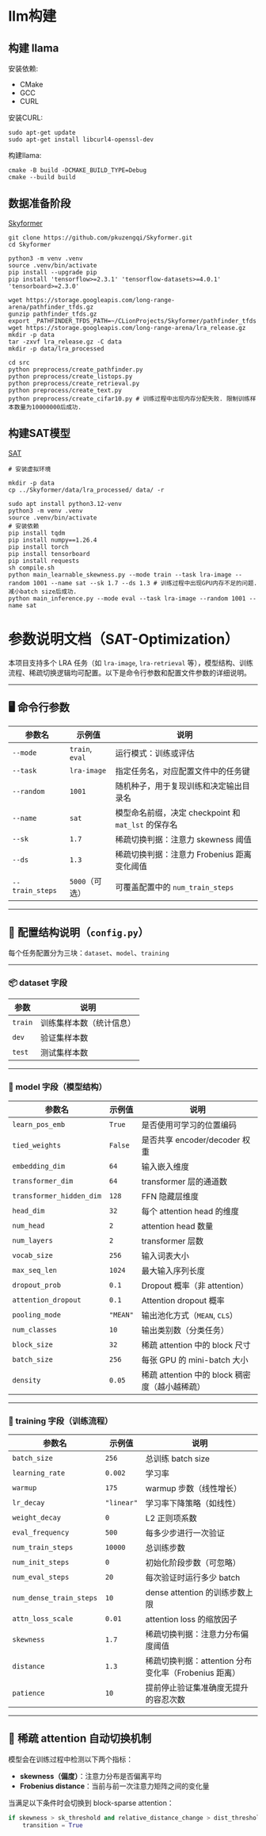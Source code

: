 # llm构建

## 构建 llama

安装依赖:

- CMake
- GCC
- CURL

安装CURL:

```shell
sudo apt-get update
sudo apt-get install libcurl4-openssl-dev
```

构建llama:

```shell
cmake -B build -DCMAKE_BUILD_TYPE=Debug
cmake --build build
```

## 数据准备阶段

[Skyformer](https://github.com/pkuzengqi/Skyformer?tab=readme-ov-file)

```shell
git clone https://github.com/pkuzengqi/Skyformer.git
cd Skyformer

python3 -m venv .venv
source .venv/bin/activate
pip install --upgrade pip
pip install 'tensorflow>=2.3.1' 'tensorflow-datasets>=4.0.1' 'tensorboard>=2.3.0'

wget https://storage.googleapis.com/long-range-arena/pathfinder_tfds.gz
gunzip pathfinder_tfds.gz
export _PATHFINDER_TFDS_PATH=~/CLionProjects/Skyformer/pathfinder_tfds
wget https://storage.googleapis.com/long-range-arena/lra_release.gz
mkdir -p data
tar -zxvf lra_release.gz -C data
mkdir -p data/lra_processed

cd src
python preprocess/create_pathfinder.py
python preprocess/create_listops.py
python preprocess/create_retrieval.py
python preprocess/create_text.py
python preprocess/create_cifar10.py # 训练过程中出现内存分配失败. 限制训练样本数量为10000000后成功.
```

## 构建SAT模型

[SAT](https://github.com/mlsys-lab-sogang/SAT?tab=readme-ov-file)

```shell
# 安装虚拟环境

mkdir -p data
cp ../Skyformer/data/lra_processed/ data/ -r

sudo apt install python3.12-venv
python3 -m venv .venv
source .venv/bin/activate
# 安装依赖
pip install tqdm
pip install numpy==1.26.4
pip install torch
pip install tensorboard
pip install requests
sh compile.sh
python main_learnable_skewness.py --mode train --task lra-image --random 1001 --name sat --sk 1.7 --ds 1.3 # 训练过程中出现GPU内存不足的问题. 减小batch size后成功.
python main_inference.py --mode eval --task lra-image --random 1001 --name sat
```

# 参数说明文档（SAT-Optimization）

本项目支持多个 LRA 任务（如 `lra-image`, `lra-retrieval` 等），模型结构、训练流程、稀疏切换逻辑均可配置。以下是命令行参数和配置文件参数的详细说明。

---

## 🖥️ 命令行参数

| 参数名             | 示例值             | 说明                                    |
|-----------------|-----------------|---------------------------------------|
| `--mode`        | `train`, `eval` | 运行模式：训练或评估                            |
| `--task`        | `lra-image`     | 指定任务名，对应配置文件中的任务键                     |
| `--random`      | `1001`          | 随机种子，用于复现训练和决定输出目录名                   |
| `--name`        | `sat`           | 模型命名前缀，决定 checkpoint 和 `mat_lst` 的保存名 |
| `--sk`          | `1.7`           | 稀疏切换判据：注意力 skewness 阈值                |
| `--ds`          | `1.3`           | 稀疏切换判据：注意力 Frobenius 距离变化阈值           |
| `--train_steps` | `5000`（可选）      | 可覆盖配置中的 `num_train_steps`             |

---

## 🧠 配置结构说明（`config.py`）

每个任务配置分为三块：`dataset`、`model`、`training`

---

### 📦 dataset 字段

| 参数      | 说明           |
|---------|--------------|
| `train` | 训练集样本数（统计信息） |
| `dev`   | 验证集样本数       |
| `test`  | 测试集样本数       |

---

### 🧠 model 字段（模型结构）

| 参数名                      | 示例值      | 说明                               |
|--------------------------|----------|----------------------------------|
| `learn_pos_emb`          | `True`   | 是否使用可学习的位置编码                     |
| `tied_weights`           | `False`  | 是否共享 encoder/decoder 权重          |
| `embedding_dim`          | `64`     | 输入嵌入维度                           |
| `transformer_dim`        | `64`     | transformer 层的通道数                |
| `transformer_hidden_dim` | `128`    | FFN 隐藏层维度                        |
| `head_dim`               | `32`     | 每个 attention head 的维度            |
| `num_head`               | `2`      | attention head 数量                |
| `num_layers`             | `2`      | transformer 层数                   |
| `vocab_size`             | `256`    | 输入词表大小                           |
| `max_seq_len`            | `1024`   | 最大输入序列长度                         |
| `dropout_prob`           | `0.1`    | Dropout 概率（非 attention）          |
| `attention_dropout`      | `0.1`    | Attention dropout 概率             |
| `pooling_mode`           | `"MEAN"` | 输出池化方式（`MEAN`, `CLS`）            |
| `num_classes`            | `10`     | 输出类别数（分类任务）                      |
| `block_size`             | `32`     | 稀疏 attention 中的 block 尺寸         |
| `batch_size`             | `256`    | 每张 GPU 的 mini-batch 大小           |
| `density`                | `0.05`   | 稀疏 attention 中的 block 稠密度（越小越稀疏） |

---

### 🏃 training 字段（训练流程）

| 参数名                     | 示例值        | 说明                                   |
|-------------------------|------------|--------------------------------------|
| `batch_size`            | `256`      | 总训练 batch size                       |
| `learning_rate`         | `0.002`    | 学习率                                  |
| `warmup`                | `175`      | warmup 步数（线性增长）                      |
| `lr_decay`              | `"linear"` | 学习率下降策略（如线性）                         |
| `weight_decay`          | `0`        | L2 正则项系数                             |
| `eval_frequency`        | `500`      | 每多少步进行一次验证                           |
| `num_train_steps`       | `10000`    | 总训练步数                                |
| `num_init_steps`        | `0`        | 初始化阶段步数（可忽略）                         |
| `num_eval_steps`        | `20`       | 每次验证时运行多少 batch                      |
| `num_dense_train_steps` | `10`       | dense attention 的训练步数上限              |
| `attn_loss_scale`       | `0.01`     | attention loss 的缩放因子                 |
| `skewness`              | `1.7`      | 稀疏切换判据：注意力分布偏度阈值                     |
| `distance`              | `1.3`      | 稀疏切换判据：attention 分布变化率（Frobenius 距离） |
| `patience`              | `10`       | 提前停止验证集准确度无提升的容忍次数                   |

---

## 🧬 稀疏 attention 自动切换机制

模型会在训练过程中检测以下两个指标：

- **skewness（偏度）**：注意力分布是否偏离平均
- **Frobenius distance**：当前与前一次注意力矩阵之间的变化量

当满足以下条件时会切换到 block-sparse attention：

```python
if skewness > sk_threshold and relative_distance_change > dist_threshold:
    transition = True
